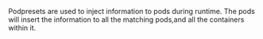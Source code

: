 Podpresets are used to inject information to pods during runtime.
The pods will insert the information to all the matching pods,and all the containers within it.